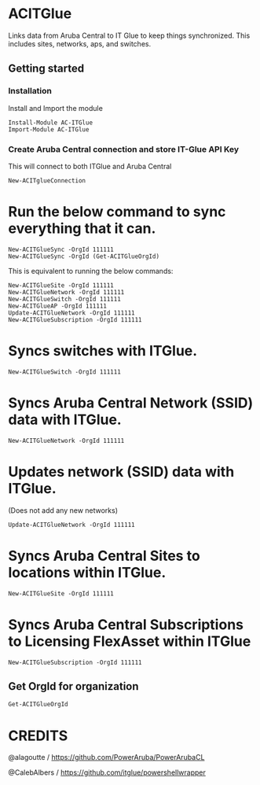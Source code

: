 # ACITGlue
Links data from Aruba Central to IT Glue to keep things synchronized.
This includes sites, networks, aps, and switches.

## Getting started

### Installation
Install and Import the module

```
Install-Module AC-ITGlue
Import-Module AC-ITGlue
```

### Create Aruba Central connection and store IT-Glue API Key
This will connect to both ITGlue and Aruba Central
```
New-ACITglueConnection
```

# Run the below command to sync everything that it can.
```
New-ACITGlueSync -OrgId 111111
New-ACITGlueSync -OrgId (Get-ACITGlueOrgId)
```
This is equivalent to running the below commands:

```
New-ACITGlueSite -OrgId 111111
New-ACITGlueNetwork -OrgId 111111
New-ACITGlueSwitch -OrgId 111111
New-ACITGlueAP -OrgId 111111
Update-ACITGlueNetwork -OrgId 111111
New-ACITGlueSubscription -OrgId 111111
```

# Syncs switches with ITGlue.
```
New-ACITGlueSwitch -OrgId 111111
```

# Syncs Aruba Central Network (SSID) data with ITGlue.
```
New-ACITGlueNetwork -OrgId 111111
```

# Updates network (SSID) data with ITGlue.
(Does not add any new networks)
```
Update-ACITGlueNetwork -OrgId 111111
```

# Syncs Aruba Central Sites to locations within ITGlue.
```
New-ACITGlueSite -OrgId 111111
```

# Syncs Aruba Central Subscriptions to Licensing FlexAsset within ITGlue
```
New-ACITGlueSubscription -OrgId 111111
```

## Get OrgId for organization
```
Get-ACITGlueOrgId 
```

# CREDITS
@alagoutte /  https://github.com/PowerAruba/PowerArubaCL

@CalebAlbers / https://github.com/itglue/powershellwrapper
